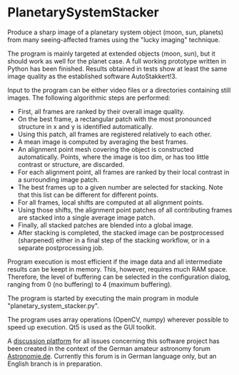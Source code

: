 # PlanetarySystemStacker
Produce a sharp image of a planetary system object (moon, sun, planets) from many seeing-affected frames using the "lucky imaging" technique.

The program is mainly targeted at extended objects (moon, sun), but it should work as well for the planet case. A full working prototype written in Python has been finished. Results obtained in tests show at least the same image quality as the established software AutoStakkert!3.

Input to the program can be either video files or a directories containing still images. The following algorithmic steps are performed:

* First, all frames are ranked by their overall image quality.
* On the best frame, a rectangular patch with the most pronounced structure in x and y is identified automatically.
* Using this patch, all frames are registered relatively to each other.
* A mean image is computed by averaging the best frames.
* An alignment point mesh covering the object is constructed automatically. Points, where the image is too dim, or has too little contrast or structure, are discarded.
* For each alignment point, all frames are ranked by their local contrast in a surrounding image patch.
* The best frames up to a given number are selected for stacking. Note that this list can be different for different points.
* For all frames, local shifts are computed at all alignment points.
* Using those shifts, the alignment point patches of all contributing frames are stacked into a single average image patch.
* Finally, all stacked patches are blended into a global image.
* After stacking is completed, the stacked image can be postprocessed (sharpened) either in a final step of the stacking workflow, or in a separate postprocessing job.

Program execution is most efficient if the image data and all intermediate results can be keept in memory. This, however, requires much RAM space. Therefore, the level of buffering can be selected in the configuration dialog, ranging from 0 (no buffering) to 4 (maximum buffering).

The program is started by executing the main program in module "planetary_system_stacker.py".

The program uses array operations (OpenCV, numpy) wherever possible to speed up execution. Qt5 is used as the GUI toolkit.

A [discussion platform](https://www.astronomie.de/PSS/GermanBoard/) for all issues concerning this software project has been created in the context of the German amateur astronomy forum [Astronomie.de](https://www.astronomie.de/). Currently this forum is in German language only, but an English branch is in preparation.
